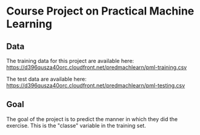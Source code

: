 Course Project on Practical Machine Learning
======================================================

## Data
The training data for this project are available here: 
https://d396qusza40orc.cloudfront.net/predmachlearn/pml-training.csv

The test data are available here: 
https://d396qusza40orc.cloudfront.net/predmachlearn/pml-testing.csv

## Goal
The goal of the project is to predict the manner in which they did the exercise.
This is the "classe" variable in the training set.
